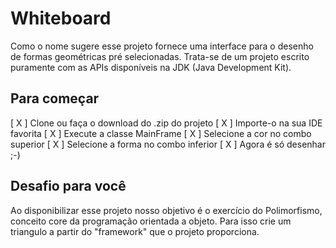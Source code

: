 # Whiteboard

Como o nome sugere esse projeto fornece uma interface para o desenho de formas geométricas pré selecionadas. 
Trata-se de um projeto escrito puramente com as APIs disponíveis na JDK (Java Development Kit).

## Para começar

[ X ] Clone ou faça o download do .zip do projeto
[ X ] Importe-o na sua IDE favorita
[ X ] Execute a classe MainFrame
[ X ] Selecione a cor no combo superior
[ X ] Selecione a forma no combo inferior
[ X ] Agora é só desenhar ;-)

## Desafio para você

Ao disponibilizar esse projeto nosso objetivo é o exercício do Polimorfismo, conceito core da programação orientada a objeto.
Para isso crie um triangulo a partir do "framework" que o projeto proporciona.
